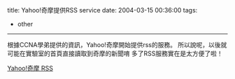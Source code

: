 title: Yahoo!奇摩提供RSS service
date: 2004-03-15 00:36:00
tags: 
- other
---

根據CCNA學弟提供的資訊，Yahoo!奇摩開始提供rss的服務。
所以說呢，以後就可能在實驗室的首頁直接讀取到奇摩的新聞唷
多了RSS服務實在是太方便了啦！

[Yahoo!奇摩 RSS](http://tw.news.yahoo.com/rss/)